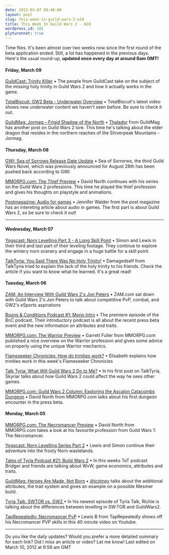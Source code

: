 ```yaml
---
date: 2012-03-07 08:40:00
layout: post
slug: this-week-in-guild-wars-2-w10
title: This Week In Guild Wars 2 - W10
wordpress_id: 181
plyturonnet: true
---
```


Time flies. It's been almost over two weeks now since the first round of the beta application ended. Still, a lot has happened in the previous days. Here's the usual round-up, **updated once every day at around 8am GMT!** 


#### Friday, March 09


[GuildCast: Trinity Killer](http://www.gamebreaker.tv/video-game-shows/guild-wars-video/guildcast-guild-wars-show/trinity-killer/)
• The people from GuildCast take on the subject of the _missing_ holy trinity in Guild Wars 2 and how it actually works in the game.

[TotalBiscuit: GW2 Beta - Underwater Overview](http://www.youtube.com/watch?v=KtohZlY8CbA)
• TotalBiscuit's latest video shows new underwater content we haven't seen before. Be sure to check it out.

[GuildMag: Jormag – Frigid Shadow of the North](http://www.guildmag.com/jormag-frigid-shadow-of-the-north)
• [Thalador](http://www.guildmag.com/author/thalador-doomspeaker) from GuildMag has another post on Guild Wars 2 lore. This time he's talking about the elder dragon that resides in the northern reaches of the Shiverpeak Mountains - Jormag.


#### Thursday, March 08


[GWI: Sea of Sorrows Release Date Update](http://www.guildwarsinsider.com/sea-sorrows-release-date-update/)
• Sea of Sorrorws, the third Guild Wars Novel, which was previously announced for August 28th has been pushed back according to GWI.

[MMORPG.com: The Thief Preview](http://www.mmorpg.com/gamelist.cfm/game/473/feature/6166/Guild-Wars-2-The-Thief-Preview.html)
• David North continues with his series on the Guild Wars 2 professions. This time he played the thief profession and gives his thoughts on playstyle and animations.

[Postmagazine: Audio for games](http://digital.copcomm.com/i/57245/47)
• Jennifer Walder from the post magazine has an intereting article about audio in games. The first part is about Guild Wars 2, so be sure to check it out!

<!--![](http://plyturon.net/wp-content/uploads/2012/03/blog_article_banner9.png)-->

----

#### Wednesday, March 07


[Yogscast: Norn Levelling Part 3 - A Long Skill Point](http://www.youtube.com/watch?v=FFjaIWcr4dA)
• Simon and Lewis in their third and last part of their leveling footage. They continue to explore the wintery norn scenery and engage in a huge battle for a skill point.

[TalkTyria: You Said There Was No Holy Trinity!](http://www.talktyria.net/2012/03/07/soft-holy-trinity-guild-wars-2/)
• Damagedself from TalkTyria tried to explain the lack of the holy trinity to his friends. Check the article if you want to know what he learned. It's a great read!


#### Tuesday, March 06


[ZAM: An Interview With Guild Wars 2's Jon Peters](http://www.zam.com/story.html?story=29213)
• ZAM.com sat down with Guild Wars 2's Jon Peters to talk about competitive PvP, combat, and GW2's eSports aspirations

[Boons & Conditions Podcast #1: Mono Intro](http://www.gw2bnc.com/2012/03/boons-conditions-podcast-1-mono-intro/)
• The premiere episode of the BnC podcast. Their introductory podcast is all about the recent press beta event and the new information on attributes and traits.

[MMORPG.com: The Warrior Preview](http://www.mmorpg.com/gamelist.cfm/game/473/feature/6155/Guild-Wars-2-The-Warrior-Preview.html)
• Garrett Fuller from MMORPG.com published a nice overview on the Warrior profession and gives some advice on properly using the unique Warrior mechanics.

[Flameseeker Chronicles: How do trinities work?](http://massively.joystiq.com/2012/03/06/flameseeker-chronicles-how-do-trinities-work/)
• Elisabeth explains how trinities work in this week's Flameseeker Chronicles

[Talk Tyria: What Will Guild Wars 2 Do to Me?](http://www.talktyria.net/2012/03/06/what-will-guild-wars-2-do-to-me/)
• In his first post on TalkTyria, Skyriar talks about how Guild Wars 2 could affect the way he sees other games.

[MMORPG.com: Guild Wars 2 Column: Exploring the Ascalon Catacombs Dungeon](http://www.mmorpg.com/gamelist.cfm/game/473/feature/6158/Guild-Wars-2-Exploring-the-Ascalon-Catacombs-Dungeon.html)
• David North from MMORPG.com talks about his first dungeon encounter in the press beta.


#### Monday, March 05


[MMORPG.com: The Necromancer Preview](http://www.mmorpg.com/gamelist.cfm/game/473/feature/6150/Guild-Wars-2-The-Necromancer-Preview.html)
• David North from MMORPG.com takes a look at his favourite profession from Guild Wars 1: The Necromancer.

[Yogscast: Norn Levelling Series Part 2](http://www.youtube.com/watch?v=IMmtrJk1a0M)
• Lewis and Simon continue their adventure into the frosty Norn wastelands.

[Tales of Tyria Podcast #21: Build Wars 2](http://www.youtube.com/watch?v=cqEm2ilVkPQ)
• In this weeks ToT podcast Bridger and friends are talking about WvW, game economics, attributes and traits.

[GuildMag: Heroes Are Made, Not Born](http://www.guildmag.com/heroes-are-made-not-born)
• [@jcotney](http://twitter.com/jcotney) talks about the additional attributes, the trait system and gives an example on a possible Mesmer build.

[Tyria Talk: SWTOR vs. GW2 ](http://www.youtube.com/watch?v=ddz0uJYwjaI)
• In his newest episode of Tyria Talk, Richie is talking about the differences between levelling in SW:TOR and GuildWars2.

[TapRepeatedly: Necromancer PvP](http://www.youtube.com/watch?v=P0ay5np0078)
• Lewis B from TapRepeatedly shows off his Necromancer PVP skills in this 40 minute video on Youtube.



* * *

Do you like the daily updates? Would you prefer a more detailed summary for each link? Did I miss an article or video? Let me know!
Last edited on March 10, 2012 at 9:59 am GMT
